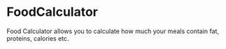 # FoodCalculator
Food Calculator allows you to calculate how much your meals contain fat, proteins, calories etc.
